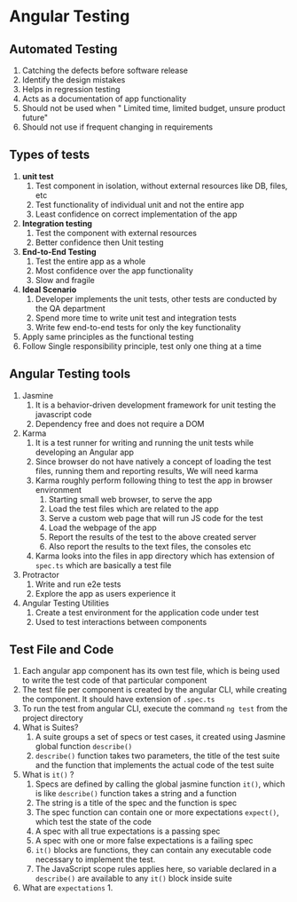 # Angular Testing

## Automated Testing

1. Catching the defects before software release
2. Identify the design mistakes
3. Helps in regression testing
4. Acts as a documentation of app functionality
5. Should not be used when " Limited time, limited budget, unsure product future"
6. Should not use if frequent changing in requirements

## Types of tests

1. **unit test**
   1. Test component in isolation, without external resources like DB, files, etc
   2. Test functionality of individual unit and not the entire app
   3. Least confidence on correct implementation of the app
2. **Integration testing**
   1. Test the component with external resources
   2. Better confidence then Unit testing
3. **End-to-End Testing**
   1. Test the entire app as a whole
   2. Most confidence over the app functionality
   3. Slow and fragile 
4. **Ideal Scenario**
   1. Developer implements the  unit tests, other tests are conducted by the QA department
   2. Spend more time to write unit test and integration tests
   3. Write few end-to-end tests for only the key functionality
5. Apply same principles as the functional testing
6. Follow Single responsibility principle, test only one thing at a time

## Angular Testing tools

1. Jasmine
   1.  It is a behavior-driven development framework for unit testing the javascript code
   2. Dependency free and does not require a DOM
2. Karma
   1. It is a test runner for writing and running the unit tests while developing an Angular app
   2. Since browser do not have natively a concept of loading the test files, running them and reporting results, We will need karma
   3. Karma roughly perform following thing to test the app in browser environment
      1. Starting small web browser, to serve the app
      2. Load the test files which are related to the app
      3. Serve a custom web page that will run JS code for the test
      4. Load the webpage of the app
      5. Report the results of the test to the above created server
      6. Also report the results to the text files, the consoles etc
   4. Karma looks into the files in app directory which has extension of ```spec.ts``` which are basically a test file
3. Protractor
   1. Write and run e2e tests
   2. Explore the app as users experience it
4. Angular Testing Utilities
   1. Create a test environment for the application code under test
   2. Used to test interactions between components

## Test File and Code

1. Each angular app component has its own test file, which is being used to write the test code of that particular component
2. The test file per component is created by the angular CLI, while creating the component. It should have extension of ```.spec.ts```
3. To run the test from angular CLI, execute the command ```ng test``` from the project directory
4. What is Suites?
   1. A suite groups a set of specs or test cases, it created using Jasmine global function ```describe()```
   2. ```describe()``` function takes two parameters, the title of the test suite and the function that implements the actual code of the test suite
5. What is ```it()``` ?
   1. Specs are defined by calling the global jasmine function ```it()```, which is like ```describe()``` function takes a string and a function
   2. The string is a title of the spec and the function is spec
   3. The spec function can contain one or more expectations ```expect()```, which test the state of the code 
   4. A spec with all true expectations is a passing spec
   5. A spec with one or more false expectations is a failing spec
   6. ```it()``` blocks are functions, they can contain any executable code necessary to implement the test. 
   7. The JavaScript scope rules applies here, so variable declared in a ```describe()``` are available to any ```it()``` block inside suite 
6. What are ```expectations```
   1. 

